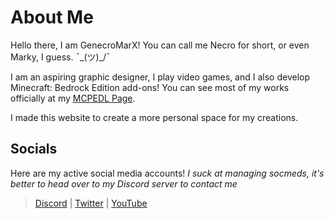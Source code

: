 # About Me

Hello there, I am GenecroMarX! You can call me Necro for short, or even Marky, I guess. ¯\_(ツ)_/¯

I am an aspiring graphic designer, I play video games, and I also develop Minecraft: Bedrock Edition add-ons! You can see most of my works officially at my [MCPEDL Page](https://mcpedl.com/user/zachmc/).

I made this website to create a more personal space for my creations.



## Socials

Here are my active social media accounts! _I suck at managing socmeds, it's better to head over to my Discord server to contact me_

> [Discord](https://discord.gg/h4Q6mfGrh3) | [Twitter](https://twitter.com/GenecroMarcus) | [YouTube](https://www.youtube.com/channel/UC1NQ6FKRa-Uvgb3V9bW1u9w)
